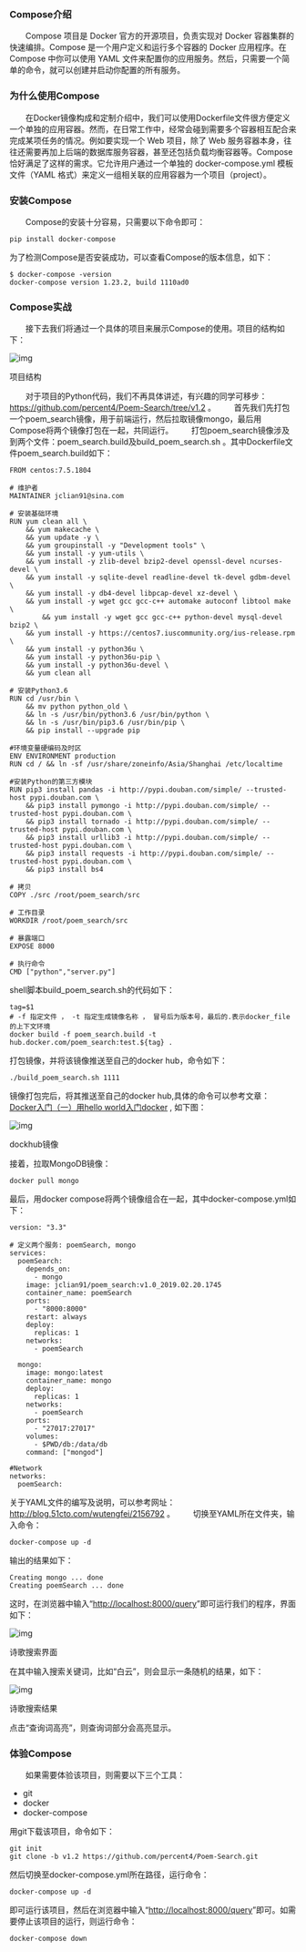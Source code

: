 ### Compose介绍

  Compose 项目是 Docker 官方的开源项目，负责实现对 Docker 容器集群的快速编排。Compose 是一个用户定义和运行多个容器的 Docker 应用程序。在 Compose 中你可以使用 YAML 文件来配置你的应用服务。然后，只需要一个简单的命令，就可以创建并启动你配置的所有服务。

### 为什么使用Compose

  在Docker镜像构成和定制介绍中，我们可以使用Dockerfile文件很方便定义一个单独的应用容器。然而，在日常工作中，经常会碰到需要多个容器相互配合来完成某项任务的情况。例如要实现一个 Web 项目，除了 Web 服务容器本身，往往还需要再加上后端的数据库服务容器，甚至还包括负载均衡容器等。Compose 恰好满足了这样的需求。它允许用户通过一个单独的 docker-compose.yml 模板文件（YAML 格式）来定义一组相关联的应用容器为一个项目（project）。

### 安装Compose

  Compose的安装十分容易，只需要以下命令即可：

```
pip install docker-compose

```

为了检测Compose是否安装成功，可以查看Compose的版本信息，如下：

```
$ docker-compose -version
docker-compose version 1.23.2, build 1110ad0

```

### Compose实战

  接下去我们将通过一个具体的项目来展示Compose的使用。项目的结构如下：

![img](http://upload-images.jianshu.io/upload_images/9419034-ec85927abb4027a2.png?imageMogr2/auto-orient/strip|imageView2/2/w/293/format/webp)

项目结构

  对于项目的Python代码，我们不再具体讲述，有兴趣的同学可移步：<https://github.com/percent4/Poem-Search/tree/v1.2> 。
  首先我们先打包一个poem_search镜像，用于前端运行，然后拉取镜像mongo，最后用Compose将两个镜像打包在一起，共同运行。
  打包poem_search镜像涉及到两个文件：poem_search.build及build_poem_search.sh 。其中Dockerfile文件poem_search.build如下：

```
FROM centos:7.5.1804

# 维护者
MAINTAINER jclian91@sina.com

# 安装基础环境
RUN yum clean all \
    && yum makecache \
    && yum update -y \
    && yum groupinstall -y "Development tools" \
    && yum install -y yum-utils \
    && yum install -y zlib-devel bzip2-devel openssl-devel ncurses-devel \
    && yum install -y sqlite-devel readline-devel tk-devel gdbm-devel \
    && yum install -y db4-devel libpcap-devel xz-devel \
    && yum install -y wget gcc gcc-c++ automake autoconf libtool make \
        && yum install -y wget gcc gcc-c++ python-devel mysql-devel bzip2 \
    && yum install -y https://centos7.iuscommunity.org/ius-release.rpm \
    && yum install -y python36u \
    && yum install -y python36u-pip \
    && yum install -y python36u-devel \
    && yum clean all

# 安装Python3.6
RUN cd /usr/bin \
    && mv python python_old \
    && ln -s /usr/bin/python3.6 /usr/bin/python \
    && ln -s /usr/bin/pip3.6 /usr/bin/pip \
    && pip install --upgrade pip

#环境变量硬编码及时区
ENV ENVIRONMENT production
RUN cd / && ln -sf /usr/share/zoneinfo/Asia/Shanghai /etc/localtime

#安装Python的第三方模块
RUN pip3 install pandas -i http://pypi.douban.com/simple/ --trusted-host pypi.douban.com \
    && pip3 install pymongo -i http://pypi.douban.com/simple/ --trusted-host pypi.douban.com \
    && pip3 install tornado -i http://pypi.douban.com/simple/ --trusted-host pypi.douban.com \
    && pip3 install urllib3 -i http://pypi.douban.com/simple/ --trusted-host pypi.douban.com \
    && pip3 install requests -i http://pypi.douban.com/simple/ --trusted-host pypi.douban.com \
    && pip3 install bs4

# 拷贝
COPY ./src /root/poem_search/src

# 工作目录
WORKDIR /root/poem_search/src

# 暴露端口
EXPOSE 8000

# 执行命令
CMD ["python","server.py"]

```

shell脚本build_poem_search.sh的代码如下：

```
tag=$1
# -f 指定文件 ， -t 指定生成镜像名称 ， 冒号后为版本号，最后的.表示docker_file的上下文环境
docker build -f poem_search.build -t hub.docker.com/poem_search:test.${tag} .

```

打包镜像，并将该镜像推送至自己的docker hub，命令如下：

```
./build_poem_search.sh 1111

```

镜像打包完后，将其推送至自己的docker hub,具体的命令可以参考文章：[Docker入门（一）用hello world入门docker](https://blog.csdn.net/jclian91/article/details/86715258) , 如下图：

![img](http://upload-images.jianshu.io/upload_images/9419034-5388b419c4de5c76.png?imageMogr2/auto-orient/strip|imageView2/2/w/1200/format/webp)

dockhub镜像

接着，拉取MongoDB镜像：

```
docker pull mongo

```

最后，用docker compose将两个镜像组合在一起，其中docker-compose.yml如下：

```
version: "3.3"

# 定义两个服务: poemSearch, mongo
services:
  poemSearch:
    depends_on:
      - mongo
    image: jclian91/poem_search:v1.0_2019.02.20.1745
    container_name: poemSearch
    ports:
      - "8000:8000"
    restart: always
    deploy:
      replicas: 1
    networks:
      - poemSearch

  mongo:
    image: mongo:latest
    container_name: mongo
    deploy:
      replicas: 1
    networks:
      - poemSearch
    ports:
      - "27017:27017"
    volumes:
      - $PWD/db:/data/db
    command: ["mongod"]

#Network
networks:
  poemSearch:

```

关于YAML文件的编写及说明，可以参考网址：<http://blog.51cto.com/wutengfei/2156792> 。
  切换至YAML所在文件夹，输入命令：

```
docker-compose up -d

```

输出的结果如下：

```
Creating mongo ... done
Creating poemSearch ... done

```

这时，在浏览器中输入“<http://localhost:8000/query>”即可运行我们的程序，界面如下：

![img](http://upload-images.jianshu.io/upload_images/9419034-71560d5387c656a4.png?imageMogr2/auto-orient/strip|imageView2/2/w/970/format/webp)

诗歌搜索界面

在其中输入搜索关键词，比如“白云”，则会显示一条随机的结果，如下：

![img](http://upload-images.jianshu.io/upload_images/9419034-6897deb5e02dfcc0.png?imageMogr2/auto-orient/strip|imageView2/2/w/976/format/webp)

诗歌搜索结果

点击“查询词高亮”，则查询词部分会高亮显示。

### 体验Compose

  如果需要体验该项目，则需要以下三个工具：

- git
- docker
- docker-compose

用git下载该项目，命令如下：

```
git init
git clone -b v1.2 https://github.com/percent4/Poem-Search.git

```

然后切换至docker-compose.yml所在路径，运行命令：

```
docker-compose up -d

```

即可运行该项目，然后在浏览器中输入“<http://localhost:8000/query>”即可。如需要停止该项目的运行，则运行命令：

```
docker-compose down
```